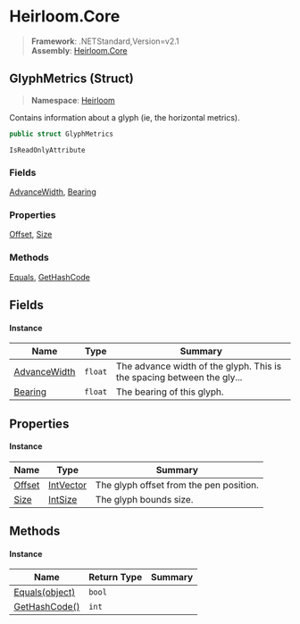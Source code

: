 # Heirloom.Core

> **Framework**: .NETStandard,Version=v2.1  
> **Assembly**: [Heirloom.Core][0]

## GlyphMetrics (Struct)

> **Namespace**: [Heirloom][0]

Contains information about a glyph (ie, the horizontal metrics).

```cs
public struct GlyphMetrics
```

`IsReadOnlyAttribute`

### Fields

[AdvanceWidth][1], [Bearing][2]

### Properties

[Offset][3], [Size][4]

### Methods

[Equals][5], [GetHashCode][6]

## Fields

#### Instance

| Name              | Type    | Summary                                                                |
|-------------------|---------|------------------------------------------------------------------------|
| [AdvanceWidth][1] | `float` | The advance width of the glyph. This is the spacing between the gly... |
| [Bearing][2]      | `float` | The bearing of this glyph.                                             |

## Properties

#### Instance

| Name        | Type           | Summary                                 |
|-------------|----------------|-----------------------------------------|
| [Offset][3] | [IntVector][7] | The glyph offset from the pen position. |
| [Size][4]   | [IntSize][8]   | The glyph bounds size.                  |

## Methods

#### Instance

| Name                | Return Type | Summary |
|---------------------|-------------|---------|
| [Equals(object)][5] | `bool`      |         |
| [GetHashCode()][6]  | `int`       |         |

[0]: ../../Heirloom.Core.md
[1]: GlyphMetrics/AdvanceWidth.md
[2]: GlyphMetrics/Bearing.md
[3]: GlyphMetrics/Offset.md
[4]: GlyphMetrics/Size.md
[5]: GlyphMetrics/Equals.md
[6]: GlyphMetrics/GetHashCode.md
[7]: IntVector.md
[8]: IntSize.md
